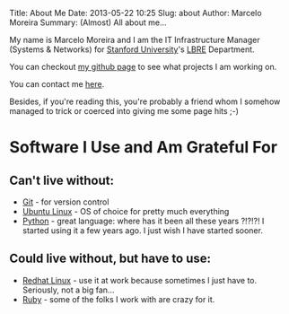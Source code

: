 Title: About Me
Date: 2013-05-22 10:25
Slug: about
Author: Marcelo Moreira
Summary: (Almost) All about me...

My name is Marcelo Moreira and I am the IT Infrastructure Manager (Systems & Networks) for [Stanford University](http://www.stanford.edu)'s [LBRE](http://lbre.stanford.edu) Department.

You can checkout [my github page](https://github.com/marcelom) to see what projects I am working on.

You can contact me [here](http://www.stanford.edu/~marcelom/blog/pages/contact.html).

Besides, if you're reading this, you're probably a friend whom I somehow managed to trick or coerced into giving me some page hits ;-)

# Software I Use and Am Grateful For

## Can't live without:

 * [Git](http://git-scm.com) - for version control
 * [Ubuntu Linux](http://www.ubuntu.com) - OS of choice for pretty much everything
 * [Python](http://www.python.org) - great language: where has it been all these years ?!?!?! I started using it a few years ago. I just wish I have started sooner.

## Could live without, but have to use:

 * [Redhat Linux](http://www.redhat.com) - use it at work because sometimes I just have to. Seriously, not a big fan...
 * [Ruby](http://www.ruby-lang.org) - some of the folks I work with are crazy for it.
